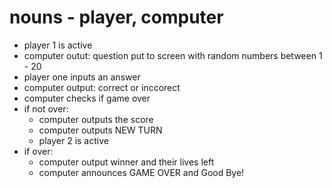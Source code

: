 # nouns - player, computer

- player 1 is active
- computer outut: question put to screen with random numbers between 1 - 20
- player one inputs an answer
- computer output: correct or inccorect
- computer checks if game over
- if not over:
  - computer outputs the score
  - computer outputs NEW TURN
  - player 2 is active
- if over:
  - computer output winner and their lives left
  - computer announces GAME OVER and Good Bye!
